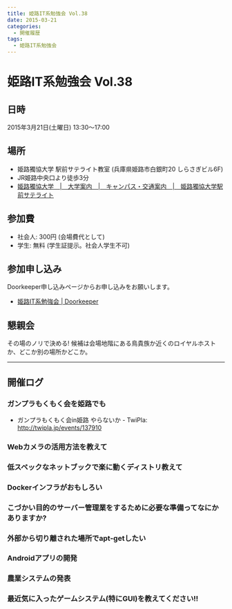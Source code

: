 ```yaml
---
title: 姫路IT系勉強会 Vol.38
date: 2015-03-21
categories:
  - 開催履歴
tags:
  - 姫路IT系勉強会
---
```


# 姫路IT系勉強会 Vol.38

## 日時

2015年3月21日(土曜日) 13:30～17:00

## 場所

- 姫路獨協大学 駅前サテライト教室 (兵庫県姫路市白銀町20 しらさぎビル6F)
- JR姫路中央口より徒歩3分
- [姫路獨協大学　|　大学案内　|　キャンパス・交通案内　|　姫路獨協大学駅前サテライト](http://www.himeji-du.ac.jp/access/satellite/)

## 参加費

- 社会人: 300円 (会場費代として)
- 学生: 無料 (学生証提示。社会人学生不可)

## 参加申し込み

Doorkeeper申し込みページからお申し込みをお願いします。

- [姫路IT系勉強会 | Doorkeeper](https://histudy.doorkeeper.jp/)

## 懇親会

その場のノリで決める!
候補は会場地階にある鳥貴族か近くのロイヤルホストか、どこか別の場所かどこか。

------------------------------------------------------------------------

## 開催ログ

### ガンプラもくもく会を姫路でも

- ガンプラもくもく会in姫路 やらないか - TwiPla: <http://twipla.jp/events/137910>

### Webカメラの活用方法を教えて

### 低スペックなネットブックで楽に動くディストリ教えて

### Dockerインフラがおもしろい

### こづかい目的のサーバー管理業をするために必要な準備ってなにかありますか?

### 外部から切り離された場所でapt-getしたい

### Androidアプリの開発

### 農業システムの発表

### 最近気に入ったゲームシステム(特にGUI)を教えてください!!
